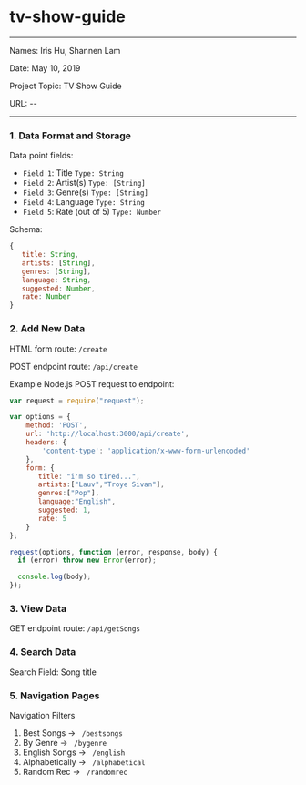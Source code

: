 # tv-show-guide

---

Names: Iris Hu, Shannen Lam

Date: May 10, 2019

Project Topic: TV Show Guide

URL: --

---


### 1. Data Format and Storage

Data point fields:
- `Field 1`:     Title              `Type: String`
- `Field 2`:     Artist(s)          `Type: [String]`
- `Field 3`:     Genre(s)           `Type: [String]`
- `Field 4`:     Language           `Type: String`
- `Field 5`:     Rate (out of 5)    `Type: Number`

Schema: 
```javascript
{
   title: String, 
   artists: [String],
   genres: [String],
   language: String,
   suggested: Number,  
   rate: Number
}
```

### 2. Add New Data

HTML form route: `/create`

POST endpoint route: `/api/create`

Example Node.js POST request to endpoint: 
```javascript
var request = require("request");

var options = { 
    method: 'POST',
    url: 'http://localhost:3000/api/create',
    headers: { 
        'content-type': 'application/x-www-form-urlencoded' 
    },
    form: { 
       title: "i'm so tired...", 
       artists:["Lauv","Troye Sivan"],
       genres:["Pop"],
       language:"English",
       suggested: 1,
       rate: 5
    } 
};

request(options, function (error, response, body) {
  if (error) throw new Error(error);

  console.log(body);
});
```

### 3. View Data

GET endpoint route: `/api/getSongs`

### 4. Search Data

Search Field: Song title

### 5. Navigation Pages

Navigation Filters
1. Best Songs -> `  /bestsongs  `
2. By Genre -> `  /bygenre  `
3. English Songs -> `  /english  `
4. Alphabetically -> `  /alphabetical  `
5. Random Rec -> `  /randomrec  `

